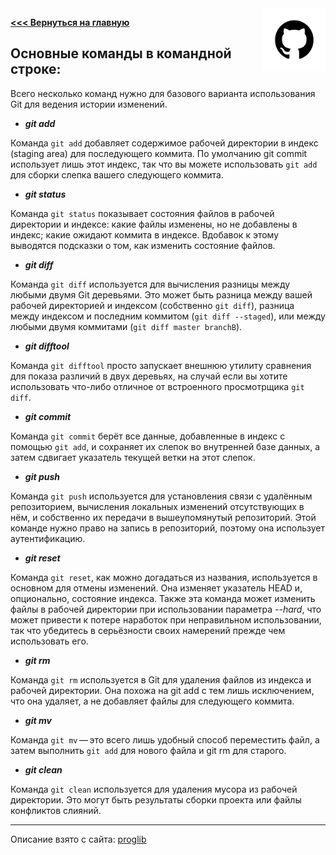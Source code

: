 <img src="pngwing.png" alt="Logo" width="100" align="right" />

**[<<< Вернуться на главную](./Readme.md)**

## Основные команды в командной строке:

Всего несколько команд нужно для базового варианта использования Git для ведения истории изменений.

- ***git add***

Команда ``git add`` добавляет содержимое рабочей директории в индекс (staging area) для последующего коммита. По умолчанию git commit использует лишь этот индекс, так что вы можете использовать ``git add`` для сборки слепка вашего следующего коммита.

- ***git status***

Команда ``git status`` показывает состояния файлов в рабочей директории и индексе: какие файлы изменены, но не добавлены в индекс; какие ожидают коммита в индексе. Вдобавок к этому выводятся подсказки о том, как изменить состояние файлов.

- ***git diff***

Команда ``git diff`` используется для вычисления разницы между любыми двумя Git деревьями. Это может быть разница между вашей рабочей директорией и индексом (собственно ``git diff``), разница между индексом и последним коммитом (``git diff --staged``), или между любыми двумя коммитами (``git diff master branchB``).

- ***git difftool***

Команда ``git difftool`` просто запускает внешнюю утилиту сравнения для показа различий в двух деревьях, на случай если вы хотите использовать что-либо отличное от встроенного просмотрщика ``git diff``.

- ***git commit***

Команда ``git commit`` берёт все данные, добавленные в индекс с помощью ``git add``, и сохраняет их слепок во внутренней базе данных, а затем сдвигает указатель текущей ветки на этот слепок.

- ***git push***

Команда ``git push`` используется для установления связи с удалённым репозиторием, вычисления локальных изменений отсутствующих в нём, и собственно их передачи в вышеупомянутый репозиторий. Этой команде нужно право на запись в репозиторий, поэтому она использует аутентификацию.

- ***git reset***

Команда ``git reset``, как можно догадаться из названия, используется в основном для отмены изменений. Она изменяет указатель HEAD и, опционально, состояние индекса. Также эта команда может изменить файлы в рабочей директории при использовании параметра *--hard*, что может привести к потере наработок при неправильном использовании, так что убедитесь в серьёзности своих намерений прежде чем использовать его.

- ***git rm***

Команда ``git rm`` используется в Git для удаления файлов из индекса и рабочей директории. Она похожа на git add с тем лишь исключением, что она удаляет, а не добавляет файлы для следующего коммита.

- ***git mv***

Команда ``git mv`` — это всего лишь удобный способ переместить файл, а затем выполнить ``git add`` для нового файла и git rm для старого.

- ***git clean***

Команда ``git clean`` используется для удаления мусора из рабочей директории. Это могут быть результаты сборки проекта или файлы конфликтов слияний.

---
Описание взято с сайта: 
[proglib](https://proglib.io/p/git-cheatsheet)